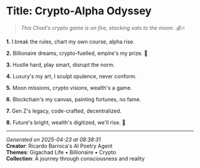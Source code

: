 # Title: Crypto-Alpha Odyssey

> *This Chad's crypto game is on fire, stacking sats to the moon. 💰🔥*

**1.** I break the rules, chart my own course, alpha rise.


**2.** Billionaire dreams, crypto-fuelled, empire's my prize. 🚀


**3.** Hustle hard, play smart, disrupt the norm.


**4.** Luxury's my art, I sculpt opulence, never conform.


**5.** Moon missions, crypto visions, wealth's a game.


**6.** Blockchain's my canvas, painting fortunes, no fame.


**7.** Gen Z's legacy, code-crafted, decentralized.


**8.** Future's bright, wealth's digitized, we'll rise. 💎



---

*Generated on 2025-04-23 at 08:38:31*  
**Creator**: Ricardo Barroca's AI Poetry Agent  
**Themes**: Gigachad Life • Billionaire • Crypto  
**Collection**: A journey through consciousness and reality